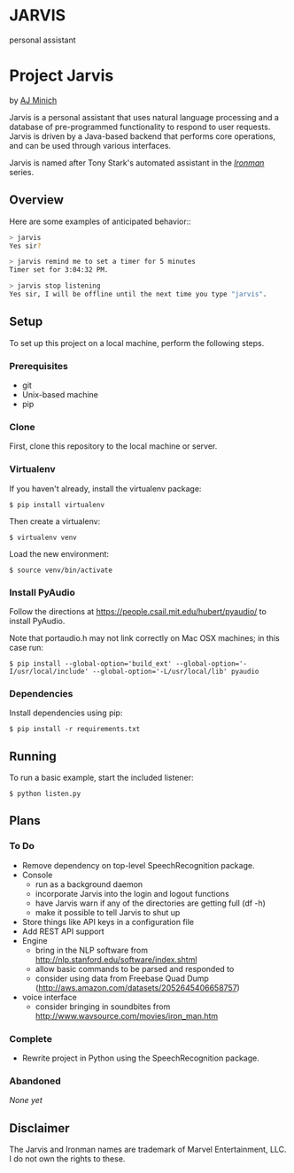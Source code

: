 # JARVIS
personal assistant
# Project Jarvis

by [AJ Minich](http://ajminich.com/projects)

Jarvis is a personal assistant that uses natural language processing and a database 
of pre-programmed functionality to respond to user requests. Jarvis is driven by a 
Java-based backend that performs core operations, and can be used through various 
interfaces.

Jarvis is named after Tony Stark's automated assistant in the *[Ironman](http://en.wikipedia.org/wiki/Edwin_Jarvis#Film)* series.

## Overview

Here are some examples of anticipated behavior::

```bash
> jarvis
Yes sir?

> jarvis remind me to set a timer for 5 minutes
Timer set for 3:04:32 PM.

> jarvis stop listening
Yes sir, I will be offline until the next time you type "jarvis".
```

## Setup
To set up this project on a local machine, perform the following steps.

### Prerequisites
- git
- Unix-based machine
- pip

### Clone
First, clone this repository to the local machine or server.

### Virtualenv
If you haven't already, install the virtualenv package:
 
    $ pip install virtualenv
    
Then create a virtualenv:

    $ virtualenv venv
    
Load the new environment:

    $ source venv/bin/activate

### Install PyAudio
Follow the directions at https://people.csail.mit.edu/hubert/pyaudio/ to install PyAudio.

Note that portaudio.h may not link correctly on Mac OSX machines; in this case
run:

    $ pip install --global-option='build_ext' --global-option='-I/usr/local/include' --global-option='-L/usr/local/lib' pyaudio
    
### Dependencies
Install dependencies using pip:

    $ pip install -r requirements.txt

## Running
To run a basic example, start the included listener:

    $ python listen.py

## Plans

### To Do
- Remove dependency on top-level SpeechRecognition package. 
- Console
  - run as a background daemon
  - incorporate Jarvis into the login and logout functions
  - have Jarvis warn if any of the directories are getting full (df -h)
  - make it possible to tell Jarvis to shut up
- Store things like API keys in a configuration file
- Add REST API support
- Engine
  - bring in the NLP software from http://nlp.stanford.edu/software/index.shtml
  - allow basic commands to be parsed and responded to
  - consider using data from Freebase Quad Dump (http://aws.amazon.com/datasets/2052645406658757)
- voice interface
  - consider bringing in soundbites from http://www.wavsource.com/movies/iron_man.htm
  
### Complete
- Rewrite project in Python using the SpeechRecognition package.

### Abandoned
*None yet*

## Disclaimer
The Jarvis and Ironman names are trademark of Marvel Entertainment, LLC. I do
not own the rights to these.
